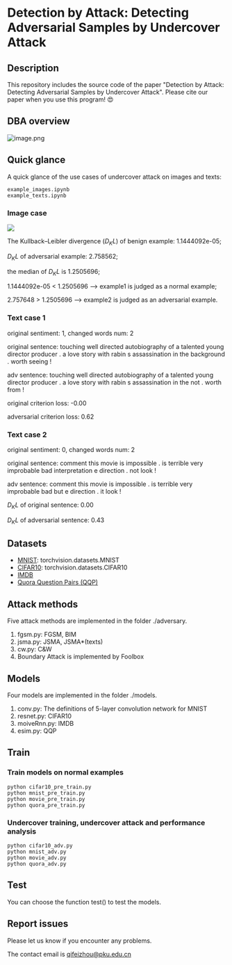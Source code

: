 # Detection by Attack: Detecting Adversarial Samples by Undercover Attack

## Description
This repository includes the source code of the paper "Detection by Attack: Detecting Adversarial Samples by Undercover Attack". Please cite our paper when you use this program! 😍

## DBA overview
![image.png](https://i.loli.net/2020/04/20/wtAj3ZT2kzN89gG.png)

## Quick glance
A quick glance of the use cases of undercover attack on images and texts:

```
example_images.ipynb
example_texts.ipynb
```

### Image case
![](https://i.loli.net/2019/11/22/R4jFAODNUegpLvs.png)

The Kullback–Leibler divergence ($D_KL$) of benign example:  1.1444092e-05;

$D_KL$ of adversarial example:  2.758562;

the median of $D_KL$ is 1.2505696;

1.1444092e-05 < 1.2505696 --> example1 is judged as a normal example;

2.757648 > 1.2505696 --> example2 is judged as an adversarial example.

### Text case 1
original sentiment: 1, changed words num: 2

original sentence:  touching well directed autobiography of a talented young director producer . a love story with rabin s assassination in the background . worth seeing !

adv sentence: touching well directed autobiography of a talented young director producer . a love story with rabin s assassination in the not . worth from !

original criterion loss: -0.00

adversarial criterion loss: 0.62

### Text case 2
original sentiment: 0, changed words num: 2

original sentence:  comment this movie is impossible . is terrible very improbable bad interpretation e direction . not look !

adv sentence: comment this movie is impossible . is terrible very improbable bad but e direction . it look !

$D_KL$ of original sentence: 0.00

$D_KL$ of adversarial sentence: 0.43

## Datasets

* [MNIST](http://yann.lecun.com/exdb/mnist/): torchvision.datasets.MNIST
* [CIFAR10](https://www.cs.toronto.edu/~kriz/cifar.html): torchvision.datasets.CIFAR10
* [IMDB](https://www.kaggle.com/iarunava/imdb-movie-reviews-dataset)
* [Quora Question Pairs (QQP)](https://drive.google.com/file/d/0B0PlTAo--BnaQWlsZl9FZ3l1c28/view?usp=sharing)

## Attack methods
Five attack methods are implemented in the folder ./adversary.

1. fgsm.py: FGSM, BIM
2. jsma.py: JSMA, JSMA*(texts)
3. cw.py: C&W
4. Boundary Attack is implemented by Foolbox

## Models
Four models are implemented in the folder ./models.

1. conv.py: The definitions of 5-layer convolution network for MNIST
2. resnet.py: CIFAR10
3. moiveRnn.py: IMDB
4. esim.py: QQP

## Train
### Train models on normal examples

```
python cifar10_pre_train.py
python mnist_pre_train.py
python movie_pre_train.py
python quora_pre_train.py
```

### Undercover training, undercover attack and performance analysis

```
python cifar10_adv.py
python mnist_adv.py
python movie_adv.py
python quora_adv.py
```

## Test
You can choose the function test() to test the models.

## Report issues
Please let us know if you encounter any problems.

The contact email is qifeizhou@pku.edu.cn


